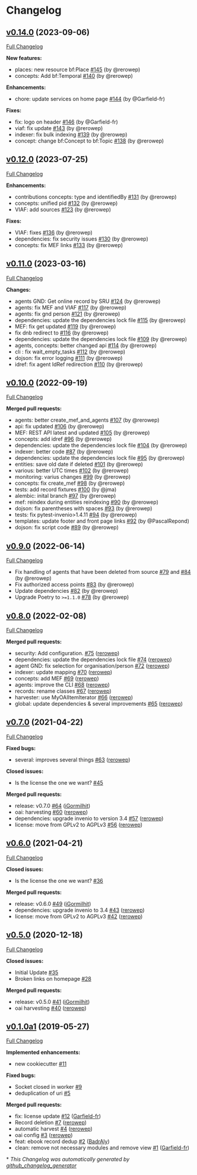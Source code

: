 # Changelog

## [v0.14.0](https://github.com/rero/rero-mef/tree/v0.14.0) (2023-09-06)

[Full Changelog](https://github.com/rero/rero-mef/compare/v0.12.0...v0.14.0)

**New features:**
* places: new resource bf:Place [\#145](https://github.com/rero/rero-mef/pull/145) (by @rerowep)
* concepts: Add bf:Temporal [\#140](https://github.com/rero/rero-mef/pull/140) (by @rerowep)

**Enhancements:**
* chore: update services on home page [\#144](https://github.com/rero/rero-mef/pull/144) (by @Garfield-fr)

**Fixes:**
* fix: logo on header [\#146](https://github.com/rero/rero-mef/pull/146) (by @Garfield-fr)
* viaf: fix update [\#143](https://github.com/rero/rero-mef/pull/143) (by @rerowep)
* indexer: fix bulk indexing [\#139](https://github.com/rero/rero-mef/pull/139) (by @rerowep)
* concept: change bf:Concept to bf:Topic [\#138](https://github.com/rero/rero-mef/pull/138) (by @rerowep)

## [v0.12.0](https://github.com/rero/rero-mef/tree/v0.12.0) (2023-07-25)

[Full Changelog](https://github.com/rero/rero-mef/compare/v0.11.0...v0.12.0)

**Enhancements:**
* contributions concepts: type and identifiedBy [\#131](https://github.com/rero/rero-mef/pull/131) (by @rerowep)
* concepts: unified pid [\#132](https://github.com/rero/rero-mef/pull/132) (by @rerowep)
* VIAF: add sources [\#123](https://github.com/rero/rero-mef/pull/123) (by @rerowep)

**Fixes:**
* VIAF: fixes [\#136](https://github.com/rero/rero-mef/pull/136) (by @rerowep)
* dependencies: fix security issues [\#130](https://github.com/rero/rero-mef/pull/130) (by @rerowep)
* concepts: fix MEF links [\#133](https://github.com/rero/rero-mef/pull/133) (by @rerowep)

## [v0.11.0](https://github.com/rero/rero-mef/tree/v0.11.0) (2023-03-16)

[Full Changelog](https://github.com/rero/rero-mef/compare/v0.10.0...v0.11.0)

**Changes:**
* agents GND: Get online record by SRU [\#124](https://github.com/rero/rero-mef/pull/124) (by @rerowep)
* agents: fix MEF and VIAF [\#117](https://github.com/rero/rero-mef/pull/117) (by @rerowep)
* agents: fix gnd person [\#121](https://github.com/rero/rero-mef/pull/121) (by @rerowep)
* dependencies: update the dependencies lock file [\#115](https://github.com/rero/rero-mef/pull/115) (by @rerowep)
* MEF: fix get updated [\#119](https://github.com/rero/rero-mef/pull/119) (by @rerowep)
* fix dnb redirect to [\#116](https://github.com/rero/rero-mef/pull/116) (by @rerowep)
* dependencies: update the dependencies lock file [\#109](https://github.com/rero/rero-mef/pull/109) (by @rerowep)
* agents, concepts: better changed api [\#114](https://github.com/rero/rero-mef/pull/114) (by @rerowep)
* cli : fix wait_empty_tasks [\#112](https://github.com/rero/rero-mef/pull/112) (by @rerowep)
* dojson: fix error logging [\#111](https://github.com/rero/rero-mef/pull/111) (by @rerowep)
* idref: fix agent IdRef redirection [\#110](https://github.com/rero/rero-mef/pull/110) (by @rerowep)

## [v0.10.0](https://github.com/rero/rero-mef/tree/v0.10.0) (2022-09-19)

[Full Changelog](https://github.com/rero/rero-mef/compare/v0.9.0...v0.10.0)

**Merged pull requests:**
* agents: better create_mef_and_agents [\#107](https://github.com/rero/rero-mef/pull/107) (by @rerowep)
* api: fix updated [\#106](https://github.com/rero/rero-mef/pull/106) (by @rerowep)
* MEF: REST API latest and updated [\#105](https://github.com/rero/rero-mef/pull/105) (by @rerowep)
* concepts: add idref [\#96](https://github.com/rero/rero-mef/pull/96) (by @rerowep)
* dependencies: update the dependencies lock file [\#104](https://github.com/rero/rero-mef/pull/104) (by @rerowep)
* indexer: better code [\#87](https://github.com/rero/rero-mef/pull/87) (by @rerowep)
* dependencies: update the dependencies lock file [\#95](https://github.com/rero/rero-mef/pull/95) (by @rerowep)
* entities: save old date if deleted [\#101](https://github.com/rero/rero-mef/pull/101) (by @rerowep)
* various: better UTC times [\#102](https://github.com/rero/rero-mef/pull/102) (by @rerowep)
* monitoring: varius changes [\#99](https://github.com/rero/rero-mef/pull/99) (by @rerowep)
* concepts: fix create_mef [\#98](https://github.com/rero/rero-mef/pull/98) (by @rerowep)
* tests: add record fixtures [\#100](https://github.com/rero/rero-mef/pull/100) (by @jma)
* alembic: inital branch [\#97](https://github.com/rero/rero-mef/pull/97) (by @rerowep)
* mef: reindex during entities reindexing [\#90](https://github.com/rero/rero-mef/pull/90) (by @rerowep)
* dojson: fix parentheses with spaces [\#93](https://github.com/rero/rero-mef/pull/93) (by @rerowep)
* tests: fix pytest-invenio>1.4.11 [\#94](https://github.com/rero/rero-mef/pull/94) (by @rerowep)
* templates: update footer and front page links [\#92](https://github.com/rero/rero-mef/pull/92) (by @PascalRepond)
* dojson: fix script code [\#89](https://github.com/rero/rero-mef/pull/89) (by @rerowep)

## [v0.9.0](https://github.com/rero/rero-mef/tree/v0.9.0) (2022-06-14)

[Full Changelog](https://github.com/rero/rero-mef/compare/v0.8.0...v0.9.0)

* Fix handling of agents that have been deleted from source [\#79](https://github.com/rero/rero-mef/pull/79)
and [\#84](https://github.com/rero/rero-mef/pull/84) (by @rerowep)
* Fix authorized access points [\#83](https://github.com/rero/rero-mef/pull/83) (by @rerowep)
* Update dependencies [\#82](https://github.com/rero/rero-mef/pull/82) (by @rerowep)
* Upgrade Poetry to `>=1.1.0` [\#78](https://github.com/rero/rero-mef/pull/78) (by @rerowep)

## [v0.8.0](https://github.com/rero/rero-mef/tree/v0.8.0) (2022-02-08)

[Full Changelog](https://github.com/rero/rero-mef/compare/v0.7.0...v0.8.0)

**Merged pull requests:**

- security: Add configuration. [\#75](https://github.com/rero/rero-mef/pull/75) ([rerowep](https://github.com/rerowep))
- dependencies: update the dependencies lock file [\#74](https://github.com/rero/rero-mef/pull/74) ([rerowep](https://github.com/rerowep))
- agent GND: fix selection for organisation/person [\#72](https://github.com/rero/rero-mef/pull/72) ([rerowep](https://github.com/rerowep))
- indexer: update mapping [\#70](https://github.com/rero/rero-mef/pull/70) ([rerowep](https://github.com/rerowep))
- concepts: add MEF [\#69](https://github.com/rero/rero-mef/pull/69) ([rerowep](https://github.com/rerowep))
- agents: improve the CLI [\#68](https://github.com/rero/rero-mef/pull/68) ([rerowep](https://github.com/rerowep))
- records: rename classes [\#67](https://github.com/rero/rero-mef/pull/67) ([rerowep](https://github.com/rerowep))
- harvester: use MyOAIItemIterator [\#66](https://github.com/rero/rero-mef/pull/66) ([rerowep](https://github.com/rerowep))
- global: update dependencies & several improvements [\#65](https://github.com/rero/rero-mef/pull/65) ([rerowep](https://github.com/rerowep))

## [v0.7.0](https://github.com/rero/rero-mef/tree/v0.7.0) (2021-04-22)

[Full Changelog](https://github.com/rero/rero-mef/compare/v0.6.0...v0.7.0)

**Fixed bugs:**

- several: improves several things [\#63](https://github.com/rero/rero-mef/pull/63) ([rerowep](https://github.com/rerowep))

**Closed issues:**

- Is the license the one we want? [\#45](https://github.com/rero/rero-mef/issues/45)

**Merged pull requests:**

- release: v0.7.0 [\#64](https://github.com/rero/rero-mef/pull/64) ([iGormilhit](https://github.com/iGormilhit))
- oai: harvesting [\#60](https://github.com/rero/rero-mef/pull/60) ([rerowep](https://github.com/rerowep))
- dependencies: upgrade invenio to version 3.4 [\#57](https://github.com/rero/rero-mef/pull/57) ([rerowep](https://github.com/rerowep))
- license: move from GPLv2 to AGPLv3 [\#56](https://github.com/rero/rero-mef/pull/56) ([rerowep](https://github.com/rerowep))

## [v0.6.0](https://github.com/rero/rero-ebooks/tree/v0.6.0) (2021-04-21)

[Full Changelog](https://github.com/rero/rero-ebooks/compare/v0.5.0...v0.6.0)

**Closed issues:**

- Is the license the one we want? [\#36](https://github.com/rero/rero-ebooks/issues/36)

**Merged pull requests:**

- release: v0.6.0 [\#49](https://github.com/rero/rero-ebooks/pull/49) ([iGormilhit](https://github.com/iGormilhit))
- dependencies: upgrade invenio to 3.4 [\#43](https://github.com/rero/rero-ebooks/pull/43) ([rerowep](https://github.com/rerowep))
- license: move from GPLv2 to AGPLv3 [\#42](https://github.com/rero/rero-ebooks/pull/42) ([rerowep](https://github.com/rerowep))

## [v0.5.0](https://github.com/rero/rero-ebooks/tree/v0.5.0) (2020-12-18)

[Full Changelog](https://github.com/rero/rero-ebooks/compare/v0.1.0a1...v0.5.0)

**Closed issues:**

- Initial Update [\#35](https://github.com/rero/rero-ebooks/issues/35)
- Broken links on homepage [\#28](https://github.com/rero/rero-ebooks/issues/28)

**Merged pull requests:**

- release: v0.5.0 [\#41](https://github.com/rero/rero-ebooks/pull/41) ([iGormilhit](https://github.com/iGormilhit))
- oai harvesting [\#40](https://github.com/rero/rero-ebooks/pull/40) ([rerowep](https://github.com/rerowep))

## [v0.1.0a1](https://github.com/rero/rero-ebooks/tree/v0.1.0a1) (2019-05-27)

[Full Changelog](https://github.com/rero/rero-ebooks/compare/072714c4e83bd2c6bafca45d87df60e9e754a6ab...v0.1.0a1)

**Implemented enhancements:**

- new cookiecutter [\#11](https://github.com/rero/rero-ebooks/issues/11)

**Fixed bugs:**

- Socket closed in worker [\#9](https://github.com/rero/rero-ebooks/issues/9)
- deduplication of uri [\#5](https://github.com/rero/rero-ebooks/issues/5)

**Merged pull requests:**

- fix: license update [\#12](https://github.com/rero/rero-ebooks/pull/12) ([Garfield-fr](https://github.com/Garfield-fr))
- Record deletion [\#7](https://github.com/rero/rero-ebooks/pull/7) ([rerowep](https://github.com/rerowep))
- automatic harvest [\#4](https://github.com/rero/rero-ebooks/pull/4) ([rerowep](https://github.com/rerowep))
- oai config [\#3](https://github.com/rero/rero-ebooks/pull/3) ([rerowep](https://github.com/rerowep))
- feat: ebook record dedup [\#2](https://github.com/rero/rero-ebooks/pull/2) ([BadrAly](https://github.com/BadrAly))
- clean: remove not necessary modules and remove view [\#1](https://github.com/rero/rero-ebooks/pull/1) ([Garfield-fr](https://github.com/Garfield-fr))



\* *This Changelog was automatically generated by [github_changelog_generator](https://github.com/github-changelog-generator/github-changelog-generator)*
